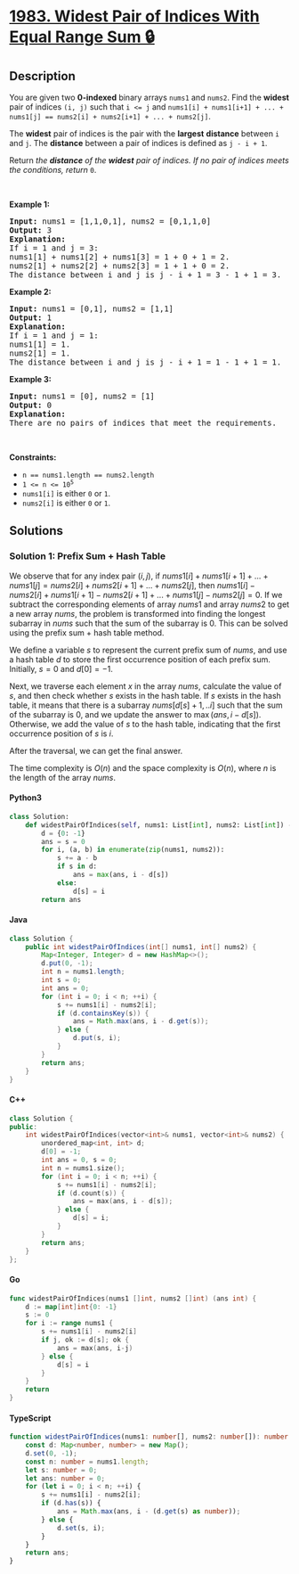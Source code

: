 <!-- problem:start -->

# [1983. Widest Pair of Indices With Equal Range Sum 🔒](https://leetcode.com/problems/widest-pair-of-indices-with-equal-range-sum)

## Description

<!-- description:start -->

<p>You are given two <strong>0-indexed</strong> binary arrays <code>nums1</code> and <code>nums2</code>. Find the <strong>widest</strong> pair of indices <code>(i, j)</code> such that <code>i &lt;= j</code> and <code>nums1[i] + nums1[i+1] + ... + nums1[j] == nums2[i] + nums2[i+1] + ... + nums2[j]</code>.</p>

<p>The <strong>widest</strong> pair of indices is the pair with the <strong>largest</strong> <strong>distance</strong> between <code>i</code> and <code>j</code>. The <strong>distance</strong> between a pair of indices is defined as <code>j - i + 1</code>.</p>

<p>Return <em>the <strong>distance</strong> of the <strong>widest</strong> pair of indices. If no pair of indices meets the conditions, return </em><code>0</code>.</p>

<p>&nbsp;</p>
<p><strong class="example">Example 1:</strong></p>

<pre>
<strong>Input:</strong> nums1 = [1,1,0,1], nums2 = [0,1,1,0]
<strong>Output:</strong> 3
<strong>Explanation:</strong>
If i = 1 and j = 3:
nums1[1] + nums1[2] + nums1[3] = 1 + 0 + 1 = 2.
nums2[1] + nums2[2] + nums2[3] = 1 + 1 + 0 = 2.
The distance between i and j is j - i + 1 = 3 - 1 + 1 = 3.
</pre>

<p><strong class="example">Example 2:</strong></p>

<pre>
<strong>Input:</strong> nums1 = [0,1], nums2 = [1,1]
<strong>Output:</strong> 1
<strong>Explanation:</strong>
If i = 1 and j = 1:
nums1[1] = 1.
nums2[1] = 1.
The distance between i and j is j - i + 1 = 1 - 1 + 1 = 1.
</pre>

<p><strong class="example">Example 3:</strong></p>

<pre>
<strong>Input:</strong> nums1 = [0], nums2 = [1]
<strong>Output:</strong> 0
<strong>Explanation:</strong>
There are no pairs of indices that meet the requirements.
</pre>

<p>&nbsp;</p>
<p><strong>Constraints:</strong></p>

<ul>
	<li><code>n == nums1.length == nums2.length</code></li>
	<li><code>1 &lt;= n &lt;= 10<sup>5</sup></code></li>
	<li><code>nums1[i]</code> is either <code>0</code> or <code>1</code>.</li>
	<li><code>nums2[i]</code> is either <code>0</code> or <code>1</code>.</li>
</ul>

<!-- description:end -->

## Solutions

<!-- solution:start -->

### Solution 1: Prefix Sum + Hash Table

We observe that for any index pair $(i, j)$, if $nums1[i] + nums1[i+1] + ... + nums1[j] = nums2[i] + nums2[i+1] + ... + nums2[j]$, then $nums1[i] - nums2[i] + nums1[i+1] - nums2[i+1] + ... + nums1[j] - nums2[j] = 0$. If we subtract the corresponding elements of array $nums1$ and array $nums2$ to get a new array $nums$, the problem is transformed into finding the longest subarray in $nums$ such that the sum of the subarray is $0$. This can be solved using the prefix sum + hash table method.

We define a variable $s$ to represent the current prefix sum of $nums$, and use a hash table $d$ to store the first occurrence position of each prefix sum. Initially, $s = 0$ and $d[0] = -1$.

Next, we traverse each element $x$ in the array $nums$, calculate the value of $s$, and then check whether $s$ exists in the hash table. If $s$ exists in the hash table, it means that there is a subarray $nums[d[s]+1,..i]$ such that the sum of the subarray is $0$, and we update the answer to $\max(ans, i - d[s])$. Otherwise, we add the value of $s$ to the hash table, indicating that the first occurrence position of $s$ is $i$.

After the traversal, we can get the final answer.

The time complexity is $O(n)$ and the space complexity is $O(n)$, where $n$ is the length of the array $nums$.

<!-- tabs:start -->

#### Python3

```python
class Solution:
    def widestPairOfIndices(self, nums1: List[int], nums2: List[int]) -> int:
        d = {0: -1}
        ans = s = 0
        for i, (a, b) in enumerate(zip(nums1, nums2)):
            s += a - b
            if s in d:
                ans = max(ans, i - d[s])
            else:
                d[s] = i
        return ans
```

#### Java

```java
class Solution {
    public int widestPairOfIndices(int[] nums1, int[] nums2) {
        Map<Integer, Integer> d = new HashMap<>();
        d.put(0, -1);
        int n = nums1.length;
        int s = 0;
        int ans = 0;
        for (int i = 0; i < n; ++i) {
            s += nums1[i] - nums2[i];
            if (d.containsKey(s)) {
                ans = Math.max(ans, i - d.get(s));
            } else {
                d.put(s, i);
            }
        }
        return ans;
    }
}
```

#### C++

```cpp
class Solution {
public:
    int widestPairOfIndices(vector<int>& nums1, vector<int>& nums2) {
        unordered_map<int, int> d;
        d[0] = -1;
        int ans = 0, s = 0;
        int n = nums1.size();
        for (int i = 0; i < n; ++i) {
            s += nums1[i] - nums2[i];
            if (d.count(s)) {
                ans = max(ans, i - d[s]);
            } else {
                d[s] = i;
            }
        }
        return ans;
    }
};
```

#### Go

```go
func widestPairOfIndices(nums1 []int, nums2 []int) (ans int) {
	d := map[int]int{0: -1}
	s := 0
	for i := range nums1 {
		s += nums1[i] - nums2[i]
		if j, ok := d[s]; ok {
			ans = max(ans, i-j)
		} else {
			d[s] = i
		}
	}
	return
}
```

#### TypeScript

```ts
function widestPairOfIndices(nums1: number[], nums2: number[]): number {
	const d: Map<number, number> = new Map();
	d.set(0, -1);
	const n: number = nums1.length;
	let s: number = 0;
	let ans: number = 0;
	for (let i = 0; i < n; ++i) {
		s += nums1[i] - nums2[i];
		if (d.has(s)) {
			ans = Math.max(ans, i - (d.get(s) as number));
		} else {
			d.set(s, i);
		}
	}
	return ans;
}
```

<!-- tabs:end -->

<!-- solution:end -->

<!-- problem:end -->
